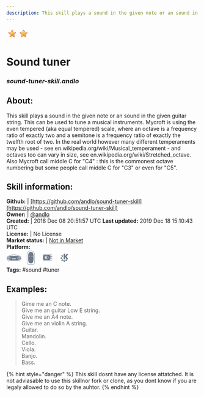 ```yaml
---
description: This skill plays a sound in the given note or an sound in the given guitar string
---
```


![](../.gitbook/assets/star.png)![](../.gitbook/assets/star.png)  
# Sound tuner  
### _sound-tuner-skill.andlo_  
## About:  
This skill plays a sound in the given note or an sound in the given guitar string.
This can be used to tune a musical instruments.
Mycroft is using the even tempered (aka equal tempered) scale, where an octave is a
frequency ratio of exactly two and a semitone is a frequency ratio of exactly the
twelfth root of two. In the real world however many different temperaments may be
used - see en.wikipedia.org/wiki/Musical_temperament - and octaves too can vary in
size, see  en.wikipedia.org/wiki/Stretched_octave.
Also Mycroft call middle C for "C4" : this is the commonest octave numbering but some
people call middle C for "C3" or even for "C5".

## Skill information:  
**Github:** | [https://github.com/andlo/sound-tuner-skill](https://github.com/andlo/sound-tuner-skill)  
**Owner:** | [@andlo](https://github.com/andlo)  
**Created:** | 2018 Dec 08 20:51:57 UTC  **Last updated:** 2019 Dec 18 15:10:43 UTC  
**License:** | No License  
**Market status:** | [Not in Market](https://market.mycroft.ai/skill/)  
**Platform:**  
 ![Mark I](../.gitbook/assets/mark-1-icon.png)  ![Mark II](../.gitbook/assets/mark-2-icon.png)  ![Picroft](../.gitbook/assets/picroft-icon.png)  ![plasmoid](../.gitbook/assets/kde.png)   
**Tags:** \#sound \#tuner   
## Examples:  
> Gime me an C note.  
> Give me an guitar Low E string.  
> Give me an A4 note.  
> Give me an violin A string.  
> Guitar.  
> Mandolin.  
> Cello.  
> Viola.  
> Banjo.  
> Bass.  
  
{% hint style="danger" %}
This skill dosnt have any license attatched. It is not adviasable to use this skillnor fork or clone, as you dont know if you are legaly allowed to do so by the auhtor.
{% endhint %}
